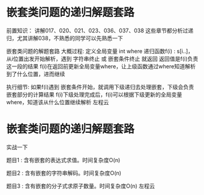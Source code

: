 <!-- Slide number: 1 -->
# 嵌套类问题的递归解题套路
前置知识：
讲解017、020、021、023、036、037、038
这些章节都分析过递归，尤其讲解038，不熟悉的同学可以先熟悉一下

嵌套类问题的解题套路
大概过程:
定义全局变量 int where
递归函数f(i) : s[i..]，从i位置出发开始解析，遇到 字符串终止 或 嵌套条件终止 就返回
返回值是f(i)负责这一段的结果
f(i)在返回前更新全局变量where，让上级函数通过where知道解析到了什么位置，进而继续

执行细节:
如果f(i)遇到 嵌套条件开始，就调用下级递归去处理嵌套，下级会负责嵌套部分的计算结果
f(i)下级处理完成后，f(i)可以根据下级更新的全局变量where，知道该从什么位置继续解析
左程云

<!-- Slide number: 2 -->
# 嵌套类问题的递归解题套路
实战一下

题目1 : 含有嵌套的表达式求值。时间复杂度O(n)

题目2 : 含有嵌套的字符串解码。时间复杂度O(n)

题目3 : 含有嵌套的分子式求原子数量。时间复杂度O(n)
左程云